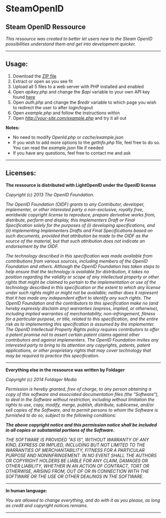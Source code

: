SteamOpenID
===========

Steam OpenID Ressource
----------------------

*This ressource was created to better let users new to the Steam OpenID possibilities understand them and get into development quicker.*

*****

Usage:
------

1. Download the [ZIP file](https://github.com/foldagerdk/SteamOpenID/archive/master.zip)
2. Extract or open as you see fit
3. Upload all 5 files to a web server with PHP installed and enabled
4. Open *apikey.php* and change the *$api* variable to your own API key found [here](http://steamcommunity.com/dev/apikey)
5. Open *auth.php* and change the *$redir* variable to which page you wish to redirect the user to after login/logout
6. Open *example.php* and follow the instructions within
7. Open *http://your-site.com/example.php* and try it all out

**Notes:**
* No need to modify *OpenId.php* or *cache/example.json*
* If you wish to add more options to the *getInfo.php* file, feel free to do so. You can read the *example.json* file if needed
* If you have any questions, feel free to contact me and ask

*****

Licenses:
---------

**The ressource is distributed with LightOpenID under the OpenID license**

*Copyright (c) 2013 The OpenID Foundation.*

*The OpenID Foundation (OIDF) grants to any Contributor, developer, implementer, or other interested party a non-exclusive, royalty free, worldwide copyright license to reproduce, prepare derivative works from, distribute, perform and display, this Implementers Draft or Final Specification solely for the purposes of (i) developing specifications, and (ii) implementing Implementers Drafts and Final Specifications based on such documents, provided that attribution be made to the OIDF as the source of the material, but that such attribution does not indicate an endorsement by the OIDF.*

*The technology described in this specification was made available from contributions from various sources, including members of the OpenID Foundation and others. Although the OpenID Foundation has taken steps to help ensure that the technology is available for distribution, it takes no position regarding the validity or scope of any intellectual property or other rights that might be claimed to pertain to the implementation or use of the technology described in this specification or the extent to which any license under such rights might or might not be available; neither does it represent that it has made any independent effort to identify any such rights. The OpenID Foundation and the contributors to this specification make no (and hereby expressly disclaim any) warranties (express, implied, or otherwise), including implied warranties of merchantability, non-infringement, fitness for a particular purpose, or title, related to this specification, and the entire risk as to implementing this specification is assumed by the implementer. The OpenID Intellectual Property Rights policy requires contributors to offer a patent promise not to assert certain patent claims against other contributors and against implementers. The OpenID Foundation invites any interested party to bring to its attention any copyrights, patents, patent applications, or other proprietary rights that may cover technology that may be required to practice this specification.*

*****

**Everything else in the ressource was written by Foldager**

*Copyright (c) 2014 Foldager Media*

*Permission is hereby granted, free of charge, to any person obtaining a copy of this software and associated documentation files (the "Software"), to deal in the Software without restriction, including without limitation the rights to use, copy, modify, merge, publish, distribute, sublicense, and/or sell copies of the Software, and to permit persons to whom the Software is furnished to do so, subject to the following conditions:*

***The above copyright notice and this permission notice shall be included in all copies or substantial portions of the Software.***

*THE SOFTWARE IS PROVIDED "AS IS", WITHOUT WARRANTY OF ANY KIND, EXPRESS OR IMPLIED, INCLUDING BUT NOT LIMITED TO THE WARRANTIES OF MERCHANTABILITY, FITNESS FOR A PARTICULAR PURPOSE AND NONINFRINGEMENT. IN NO EVENT SHALL THE AUTHORS OR COPYRIGHT HOLDERS BE LIABLE FOR ANY CLAIM, DAMAGES OR OTHER LIABILITY, WHETHER IN AN ACTION OF CONTRACT, TORT OR OTHERWISE, ARISING FROM, OUT OF OR IN CONNECTION WITH THE SOFTWARE OR THE USE OR OTHER DEALINGS IN THE SOFTWARE.*

*****

**In human language:**

*You are allowed to change everything, and do with it as you please, as long as credit and copyright notices remains.*

*****
